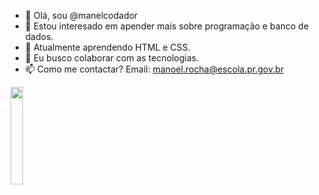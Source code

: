 - 👋 Olá, sou @manelcodador
- 👀 Estou interesado em apender mais sobre programação e banco de dados.
- 🌱 Atualmente aprendendo HTML e CSS.
- 💞️ Eu busco colaborar com as tecnologias.
- 📫 Como me contactar? Email: manoel.rocha@escola.pr.gov.br
  
<img src="https://media1.tenor.com/m/P5B6lbpzwuQAAAAC/yh.gif" width="20%">


<!---
manelcodador/manelcodador is a ✨ special ✨ repository because its `README.md` (this file) appears on your GitHub profile.
You can click the Preview link to take a look at your changes.
--->
